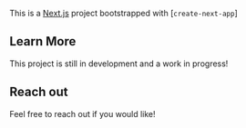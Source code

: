 This is a [Next.js](https://nextjs.org/) project bootstrapped with [`create-next-app`]

## Learn More

This project is still in development and a work in progress!

## Reach out

Feel free to reach out if you would like!
